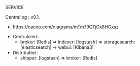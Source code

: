 SERVICE

Centrallog : v0.1.
- https://cacoo.com/diagrams/mTm79GTjCk8HGxsz
+ Centralized :
   + broker: [Redis] => indexer: [logstash] => storagesearch: [elasticsearch] => webui: [Kibana3]
+ Distributed :
   + shipper: [logstash] => broker: [Redis]

